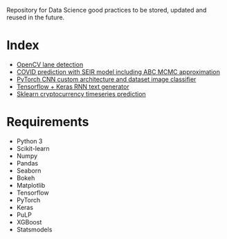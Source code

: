 Repository for Data Science good practices to be stored, updated and reused in the future.

# Index

- [OpenCV lane detection](https://github.com/dokturdro/Data_Science/blob/master/cv_lane_recognition/lane_rec.ipynb)
- [COVID prediction with SEIR model including ABC MCMC approximation](https://github.com/dokturdro/Data_Science/blob/master/tseries_covid/corona.ipynb)
- [PyTorch CNN custom architecture and dataset image classifier](https://github.com/dokturdro/Data_Science/blob/master/cv_image_classifciation/pytorch_flowers.ipynb)
- [Tensorflow + Keras RNN text generator](https://github.com/dokturdro/Data_Science/blob/master/nlp_textgen/rnn_keras_textgen.py)
- [Sklearn cryptocurrency timeseries prediction](https://github.com/dokturdro/Data_Science/blob/master/tseries_crypto_prediction/crypto_pred_pract.ipynb)

# Requirements

- Python 3
- Scikit-learn
- Numpy
- Pandas
- Seaborn
- Bokeh
- Matplotlib
- Tensorflow
- PyTorch
- Keras
- PuLP
- XGBoost
- Statsmodels
